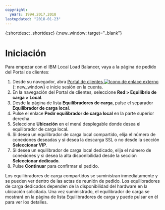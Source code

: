 ```yaml
---
copyright:
  years: 1994,2017,2018
lastupdated: "2018-01-23"
---
```


{:shortdesc: .shortdesc}
{:new_window: target="_blank"}

# Iniciación
Para empezar con el IBM Local Load Balancer, vaya a la página de pedido del Portal de clientes:

1. Desde su navegador, abra [Portal de clientes ![Icono de enlace externo](../../icons/launch-glyph.svg "Icono de enlace externo")](https://control.softlayer.com/){: new_window} e inicie sesión en la cuenta.
2. En la navegación del Portal de clientes, seleccione **Red > Equilibrio de carga > Local**.
3. Desde la página de lista **Equilibradores de carga**, pulse el separador **Equilibrador de carga local**.
4. Pulse el enlace **Pedir equilibrador de carga local** en la parte superior derecha.
5. Seleccione **Ubicación** en el menú desplegable donde desea el equilibrador de carga local.
6. Si desea un equilibrador de carga local compartido, elija el número de conexiones deseadas y si desea la descarga SSL o no desde la sección **Seleccionar VIP**.
7. Si desea un equilibrador de carga local dedicado, elija el número de conexiones y si desea la alta disponibilidad desde la sección **Seleccionar dedicado**.
8. Pulse **Continuar** para confirmar el pedido.

Los equilibradores de carga compartidos se suministran inmediatamente y se pueden ver dentro de las actas de reunión de pedido. Los equilibradores de carga dedicados dependen de la disponibilidad del hardware en la ubicación solicitada. Una vez suministrado, el equilibrador de carga se mostrará en la página de lista Equilibradores de carga y puede pulsar en él para ver los detalles.
